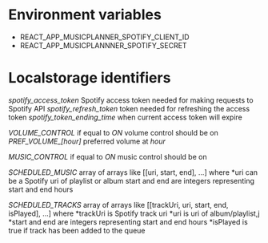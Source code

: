 # Environment variables
* REACT_APP_MUSICPLANNER_SPOTIFY_CLIENT_ID
* REACT_APP_MUSICPLANNNER_SPOTIFY_SECRET


# Localstorage identifiers
*spotify_access_token* Spotify access token needed for making requests to Spotify API
*spotify_refresh_token* token needed for refreshing the access token
*spotify_token_ending_time* when current access token will expire

*VOLUME_CONTROL* if equal to *ON* volume control should be on 
*PREF_VOLUME_[hour]* preferred volume at *hour*

*MUSIC_CONTROL* if equal to *ON* music control should be on 


*SCHEDULED_MUSIC* array of arrays like [[uri, start, end], ...] 
where 
    *uri can be a Spotify uri of playlist or album
    start and end are integers representing start and end hours


*SCHEDULED_TRACKS* array of arrays like [[trackUri, uri, start, end, isPlayed], ...] 
where 
    *trackUri is Spotify track uri
    *uri is uri of album/playlist,j 
    *start and end are integers representing start and end hours 
    *isPlayed is true if track has been added to the queue

